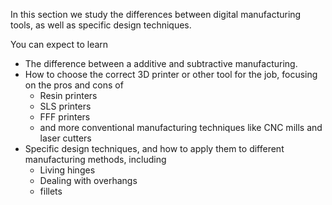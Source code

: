 In this section we study the differences between digital manufacturing tools, as well as specific design techniques.

You can expect to learn

 * The difference between a additive and subtractive manufacturing.
 * How to choose the correct 3D printer or other tool for the job, focusing on the pros and cons of
	* Resin printers
	* SLS printers
	* FFF printers
	* and more conventional manufacturing techniques like CNC mills and laser cutters
 * Specific design techniques, and how to apply them to different manufacturing methods, including
	* Living hinges
	* Dealing with overhangs
	* fillets
